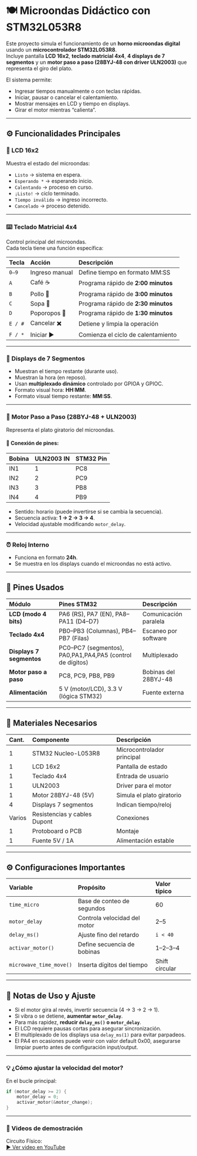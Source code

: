 # 🍽️ Microondas Didáctico con STM32L053R8

Este proyecto simula el funcionamiento de un **horno microondas digital** usando un **microcontrolador STM32L053R8**.  
Incluye pantalla **LCD 16x2**, **teclado matricial 4x4**, **4 displays de 7 segmentos** y un **motor paso a paso (28BYJ-48 con driver ULN2003)** que representa el giro del plato.

El sistema permite:
- Ingresar tiempos manualmente o con teclas rápidas.
- Iniciar, pausar o cancelar el calentamiento.
- Mostrar mensajes en LCD y tiempo en displays.
- Girar el motor mientras “calienta”.

---

## ⚙️ Funcionalidades Principales

### 🧾 LCD 16x2
Muestra el estado del microondas:
- `Listo` → sistema en espera.  
- `Esperando *` → esperando inicio.  
- `Calentando` → proceso en curso.  
- `¡Listo!` → ciclo terminado.  
- `Tiempo inválido` → ingreso incorrecto.  
- `Cancelado` → proceso detenido.

---

### ⌨️ Teclado Matricial 4x4
Control principal del microondas.  
Cada tecla tiene una función específica:

| Tecla | Acción | Descripción |
|:------|:--------|:-------------|
| `0–9` | Ingreso manual | Define tiempo en formato MM:SS |
| `A` | Café ☕ | Programa rápido de **2:00 minutos** |
| `B` | Pollo 🍗 | Programa rápido de **3:00 minutos** |
| `C` | Sopa 🍜 | Programa rápido de **2:30 minutos** |
| `D` | Poporopos 🍿 | Programa rápido de **1:30 minutos** |
| `E / #` | Cancelar ✖️ | Detiene y limpia la operación |
| `F / *` | Iniciar ▶️ | Comienza el ciclo de calentamiento |

---

### 🔢 Displays de 7 Segmentos
- Muestran el tiempo restante (durante uso).  
- Muestran la hora (en reposo).  
- Usan **multiplexado dinámico** controlado por GPIOA y GPIOC.  
- Formato visual hora: **HH:MM**.
- Formato visual tiempo restante: **MM:SS**.

---

### 🔄 Motor Paso a Paso (28BYJ-48 + ULN2003)
Representa el plato giratorio del microondas.

#### 📡 Conexión de pines:
| Bobina | ULN2003 IN | STM32 Pin |
|:--------|:-------------|:-----------|
| IN1 | 1 | PC8 |
| IN2 | 2 | PC9 |
| IN3 | 3 | PB8 |
| IN4 | 4 | PB9 |

- Sentido: horario (puede invertirse si se cambia la secuencia).  
- Secuencia activa: **1 → 2 → 3 → 4**.  
- Velocidad ajustable modificando `motor_delay`.

---

### ⏰ Reloj Interno
- Funciona en formato **24h**.
- Se muestra en los displays cuando el microondas no está activo.

---

## 🧩 Pines Usados

| Módulo | Pines STM32 | Descripción |
|:--------|:-------------|:-------------|
| **LCD (modo 4 bits)** | PA6 (RS), PA7 (EN), PA8–PA11 (D4–D7) | Comunicación paralela |
| **Teclado 4x4** | PB0–PB3 (Columnas), PB4–PB7 (Filas) | Escaneo por software |
| **Displays 7 segmentos** | PC0–PC7 (segmentos), PA0,PA1,PA4,PA5 (control de dígitos) | Multiplexado |
| **Motor paso a paso** | PC8, PC9, PB8, PB9 | Bobinas del 28BYJ-48 |
| **Alimentación** | 5 V (motor/LCD), 3.3 V (lógica STM32) | Fuente externa |

---

## 🔧 Materiales Necesarios

| Cant. | Componente | Descripción |
|:-------|:-------------|:-------------|
| 1 | STM32 Nucleo-L053R8 | Microcontrolador principal |
| 1 | LCD 16x2 | Pantalla de estado |
| 1 | Teclado 4x4 | Entrada de usuario |
| 1 | ULN2003 | Driver para el motor |
| 1 | Motor 28BYJ-48 (5V) | Simula el plato giratorio |
| 4 | Displays 7 segmentos | Indican tiempo/reloj |
| Varios | Resistencias y cables Dupont | Conexiones |
| 1 | Protoboard o PCB | Montaje |
| 1 | Fuente 5V / 1A | Alimentación estable |

---

## ⚙️ Configuraciones Importantes

| Variable | Propósito | Valor típico |
|:-----------|:------------|:-------------|
| `time_micro` | Base de conteo de segundos | 60 |
| `motor_delay` | Controla velocidad del motor | 2–5 |
| `delay_ms()` | Ajuste fino del retardo | `i < 40` |
| `activar_motor()` | Define secuencia de bobinas | 1–2–3–4 |
| `microwave_time_move()` | Inserta dígitos del tiempo | Shift circular |

---

## 🧠 Notas de Uso y Ajuste

- Si el motor gira al revés, invertir secuencia (4 → 3 → 2 → 1).  
- Si vibra o se detiene, **aumentar `motor_delay`**.  
- Para más rapidez, **reducir `delay_ms()` o `motor_delay`**.  
- El LCD requiere pausas cortas para asegurar sincronización.  
- El multiplexado de los displays usa `delay_ms(1)` para evitar parpadeos.
- El PA4 en ocasiones puede venir con valor default 0x00, asegurarse limpiar puerto antes de configuración input/output.

---

### 💡 ¿Cómo ajustar la velocidad del motor?
En el bucle principal:
```c
if (motor_delay >= 2) {
    motor_delay = 0;
    activar_motor(&motor_change);
}
```
---
### 🎥 Videos de demostración

Circuito Físico:  
[▶️ Ver video en YouTube](https://youtu.be/cY1amsQql60)
